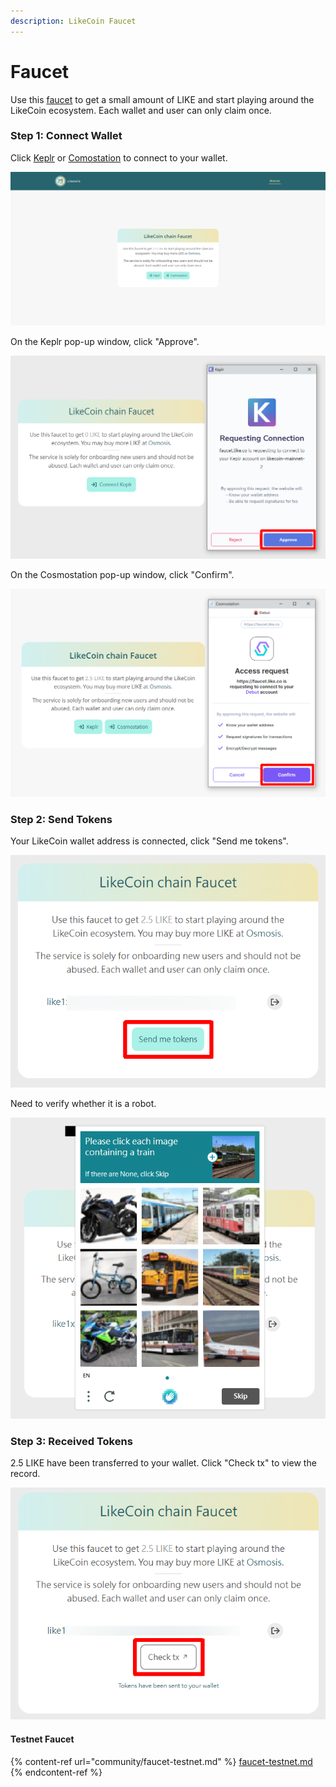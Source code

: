 ```yaml
---
description: LikeCoin Faucet
---
```


# Faucet

Use this [faucet](https://faucet.like.co/) to get a small amount of LIKE and start playing around the LikeCoin ecosystem. Each wallet and user can only claim once.

### Step 1: Connect Wallet

Click [Keplr](wallet/keplr.md) or [Comostation](wallet/cosmostation/) to connect to your wallet.

![](<../.gitbook/assets/faucet 1.png>)

On the Keplr pop-up window, click "Approve".

![](<../.gitbook/assets/faucet 2.png>)

On the Cosmostation pop-up window, click "Confirm".

![](<../.gitbook/assets/faucet 2.5.png>)

### Step 2: Send Tokens

Your LikeCoin wallet address is connected, click "Send me tokens".

![](<../.gitbook/assets/faucet 3.png>)

Need to verify whether it is a robot.

![](<../.gitbook/assets/faucet 4.png>)

### Step 3: Received Tokens

2.5 LIKE have been transferred to your wallet. Click "Check tx" to view the record.

![](<../.gitbook/assets/faucet 5.png>)

#### Testnet Faucet

{% content-ref url="community/faucet-testnet.md" %}
[faucet-testnet.md](community/faucet-testnet.md)
{% endcontent-ref %}
